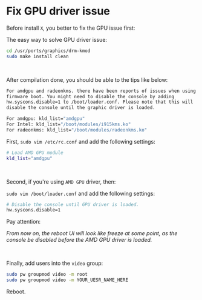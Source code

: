 # Fix GPU driver issue

Before install `X`, you better to fix the GPU issue first:


The easy way to solve GPU driver issue:

```bash
cd /usr/ports/graphics/drm-kmod
sudo make install clean
```

</br>

After compilation done, you should be able to the tips like below:

```bash
For amdgpu and radeonkms. there have been reports of issues when using UEFI
firmware boot. You might need to disable the console by adding
hw.syscons.disable=1 to /boot/loader.conf. Please note that this will
disable the console until the graphic driver is loaded.

For amdgpu: kld_list="amdgpu"
For Intel: kld_list="/boot/modules/i915kms.ko"
For radeonkms: kld_list="/boot/modules/radeonkms.ko"
```

First, `sudo vim /etc/rc.conf` and add the following settings:

```bash
# Load AMD GPU module
kld_list="amdgpu"
```

</br>

Second, if you're using `AMD GPU` driver, then:

`sudo vim /boot/loader.conf` and add the following settings:

```bash
# Disable the console until GPU driver is loaded.
hw.syscons.disable=1
```
Pay attention:

_From now on, the reboot UI will look like freeze at some point,
as the console be disabled before the AMD GPU driver is loaded._

</br>

Finally, add users into the `video` group:

```bash
sudo pw groupmod video -m root
sudo pw groupmod video -m YOUR_UESR_NAME_HERE
```

Reboot.

</br>


